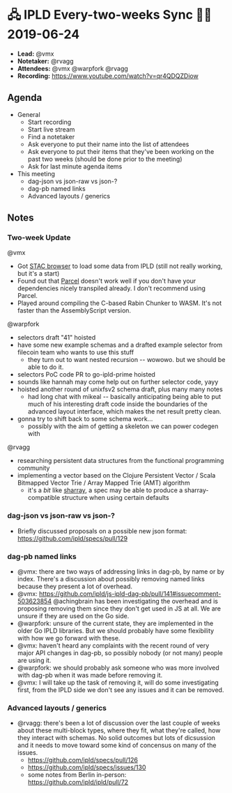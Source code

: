 # 🖧 IPLD Every-two-weeks Sync 🙌🏽 2019-06-24

- **Lead:** @vmx
- **Notetaker:** @rvagg
- **Attendees:** @vmx @warpfork @rvagg
- **Recording:** https://www.youtube.com/watch?v=qr4QDQZDiow

## Agenda

- General
  - Start recording
  - Start live stream
  - Find a notetaker
  - Ask everyone to put their name into the list of attendees
  - Ask everyone to put their items that they've been working on the past two weeks (should be done prior to the meeting)
  - Ask for last minute agenda items
- This meeting
  - dag-json vs json-raw vs json-?
  - dag-pb named links
  - Advanced layouts / generics

## Notes

<!-- After each call, the notetaker submits a PR to https://github.com/ipld/team-mgmt to store the notes on the meeting-notes folder -->

### Two-week Update

@vmx
 - Got [STAC browser](https://github.com/radiantearth/stac-browser) to load some data from IPLD (still not really working, but it's a start)
 - Found out that [Parcel](https://github.com/parcel-bundler/) doesn't work well if you don't have your dependencies nicely transpiled already. I don't recommend using Parcel.
 - Played around compiling the C-based Rabin Chunker to WASM. It's not faster than the AssemblyScript version.

@warpfork
  - selectors draft "41" hoisted
  - have some new example schemas and a drafted example selector from filecoin team who wants to use this stuff
    - they turn out to want nested recursion -- wowowo.  but we should be able to do it.
  - selectors PoC code PR to go-ipld-prime hoisted
  - sounds like hannah may come help out on further selector code, yayy
  - hoisted another round of unixfsv2 schema draft, plus many many notes
    - had long chat with mikeal -- basically anticipating being able to put much of his interesting draft code inside the boundaries of the advanced layout interface, which makes the net result pretty clean.
  - gonna try to shift back to some schema work...
    - possibly with the aim of getting a skeleton we can power codegen with
  
@rvagg
  - researching persistent data structures from the functional programming community
  - implementing a vector based on the Clojure Persistent Vector / Scala Bitmapped Vector Trie / Array Mapped Trie (AMT) algorithm
    - it's a *bit* like [sharray](https://github.com/whyrusleeping/sharray), a spec may be able to produce a sharray-compatible structure when using certain defaults


### dag-json vs json-raw vs json-?

* Briefly discussed proposals on a possible new json format: https://github.com/ipld/specs/pull/129

### dag-pb named links

* @vmx: there are two ways of addressing links in dag-pb, by name or by index. There's a discussion about possibly removing named links because they present a lot of overhead.
* @vmx: https://github.com/ipld/js-ipld-dag-pb/pull/141#issuecomment-503623854 @achingbrain has been investigating the overhead and is proposing removing them since they don't get used in JS at all. We are unsure if they are used on the Go side.
* @warpfork: unsure of the current state, they are implemented in the older Go IPLD libraries. But we should probably have some flexibility with how we go forward with these.
* @vmx: haven't heard any complaints with the recent round of very major API changes in dag-pb, so possibly nobody (or not many) people are using it.
* @warpfork: we should probably ask someone who was more involved with dag-pb when it was made before removing it.
* @vmx: I will take up the task of removing it, will do some investigating first, from the IPLD side we don't see any issues and it can be removed.

### Advanced layouts / generics

* @rvagg: there's been a lot of discussion over the last couple of weeks about these multi-block types, where they fit, what they're called, how they interact with schemas. No solid outcomes but lots of dicsussion and it needs to move toward some kind of concensus on many of the issues.
  - https://github.com/ipld/specs/pull/126
  - https://github.com/ipld/specs/issues/130
  - some notes from Berlin in-person: https://github.com/ipld/ipld/pull/72
